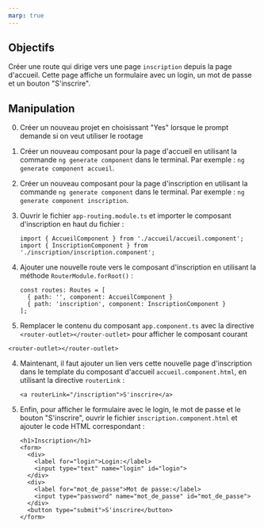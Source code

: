 ```yaml
---
marp: true
---
```


## Objectifs

Créer une route qui dirige vers une page `inscription` depuis la page d'accueil. Cette page affiche un formulaire avec un login, un mot de passe et un bouton "S'inscrire".

## Manipulation

0. Créer un nouveau projet en choisissant "Yes" lorsque le prompt demande si on veut utiliser le rootage

1. Créer un nouveau composant pour la page d'accueil en utilisant la commande `ng generate component` dans le terminal. Par exemple : `ng generate component accueil`.

2. Créer un nouveau composant pour la page d'inscription en utilisant la commande `ng generate component` dans le terminal. Par exemple : `ng generate component inscription`.

2. Ouvrir le fichier `app-routing.module.ts` et importer le composant d'inscription en haut du fichier :
   ```typescript{style="font-size: 14pt"}
   import { AccueilComponent } from './accueil/accueil.component';
   import { InscriptionComponent } from './inscription/inscription.component';
   ```

3. Ajouter une nouvelle route vers le composant d'inscription en utilisant la méthode `RouterModule.forRoot()` :
   ```typescript{style="font-size: 14pt"}
   const routes: Routes = [
     { path: '', component: AccueilComponent }
     { path: 'inscription', component: InscriptionComponent }
   ];
   ```

4. Remplacer le contenu du composant `app.component.ts` avec la directive `<router-outlet></router-outlet>` pour afficher le composant courant

```html{style="font-size: 14pt"}
<router-outlet></router-outlet>
```

4. Maintenant, il faut ajouter un lien vers cette nouvelle page d'inscription dans le template du composant d'accueil `accueil.component.html`, en utilisant la directive `routerLink` :
   ```html{style="font-size: 14pt"}
   <a routerLink="/inscription">S'inscrire</a>
   ```

6. Enfin, pour afficher le formulaire avec le login, le mot de passe et le bouton "S'inscrire", ouvrir le fichier `inscription.component.html` et ajouter le code HTML correspondant :
   ```html{style="font-size: 14pt"}
   <h1>Inscription</h1>
   <form>
     <div>
       <label for="login">Login:</label>
       <input type="text" name="login" id="login">
     </div>
     <div>
       <label for="mot_de_passe">Mot de passe:</label>
       <input type="password" name="mot_de_passe" id="mot_de_passe">
     </div>
     <button type="submit">S'inscrire</button>
   </form>
   ```